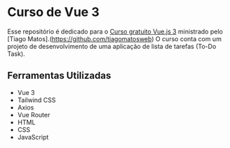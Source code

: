 # Curso de Vue 3
Esse repositório é dedicado para o [Curso gratuito Vue.js 3](https://bit.ly/3QbEVRy) ministrado pelo [Tiago Matos].(https://github.com/tiagomatosweb) O curso conta com um projeto de desenvolvimento de uma aplicação de lista de tarefas (To-Do Task).

## Ferramentas Utilizadas

- Vue 3
- Tailwind CSS
- Axios
- Vue Router
- HTML
- CSS
- JavaScript
